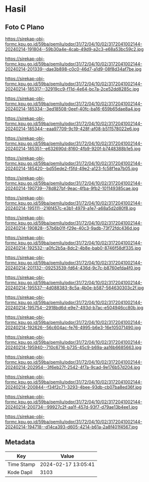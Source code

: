 # Hasil

## Foto C Plano

https://sirekap-obj-formc.kpu.go.id/59ba/pemilu/pdpr/31/72/04/10/02/3172041002144-20240214-191804--59b30a4e-4cab-49d9-a2c3-e68a53bc59c2.jpg

https://sirekap-obj-formc.kpu.go.id/59ba/pemilu/pdpr/31/72/04/10/02/3172041002144-20240214-201339--dae3b898-c0c0-46d7-a1d9-08f8d34af7be.jpg

https://sirekap-obj-formc.kpu.go.id/59ba/pemilu/pdpr/31/72/04/10/02/3172041002144-20240214-185317--32919cc9-f11d-4e64-bc7a-2ce52dd8285c.jpg

https://sirekap-obj-formc.kpu.go.id/59ba/pemilu/pdpr/31/72/04/10/02/3172041002144-20240214-185334--3ed18508-0eef-40fc-ba16-659b65dae8a4.jpg

https://sirekap-obj-formc.kpu.go.id/59ba/pemilu/pdpr/31/72/04/10/02/3172041002144-20240214-185344--eaa97709-9c19-428f-af08-b511578022e6.jpg

https://sirekap-obj-formc.kpu.go.id/59ba/pemilu/pdpr/31/72/04/10/02/3172041002144-20240214-185351--e632690d-8160-4fb9-920f-b7448388b1e5.jpg

https://sirekap-obj-formc.kpu.go.id/59ba/pemilu/pdpr/31/72/04/10/02/3172041002144-20240214-185420--bd55ede2-f5fd-49e2-a123-fc58f1ea7b05.jpg

https://sirekap-obj-formc.kpu.go.id/59ba/pemilu/pdpr/31/72/04/10/02/3172041002144-20240214-190739--78d827bf-9eac-4fba-9fb2-101149385cae.jpg

https://sirekap-obj-formc.kpu.go.id/59ba/pemilu/pdpr/31/72/04/10/02/3172041002144-20240214-195111--216f457c-e3b1-4979-a1e7-a68a5d2d80f8.jpg

https://sirekap-obj-formc.kpu.go.id/59ba/pemilu/pdpr/31/72/04/10/02/3172041002144-20240214-190828--57b6b01f-f29e-40c3-9adb-73f72fdc436d.jpg

https://sirekap-obj-formc.kpu.go.id/59ba/pemilu/pdpr/31/72/04/10/02/3172041002144-20240214-192532--a0fc2b5a-8dc2-4b8e-bab0-8746f58df335.jpg

https://sirekap-obj-formc.kpu.go.id/59ba/pemilu/pdpr/31/72/04/10/02/3172041002144-20240214-201132--09253539-fd64-436d-9c7c-b8760efda4f0.jpg

https://sirekap-obj-formc.kpu.go.id/59ba/pemilu/pdpr/31/72/04/10/02/3172041002144-20240214-195537--4d088383-8c5a-4b0e-b587-564630303c2f.jpg

https://sirekap-obj-formc.kpu.go.id/59ba/pemilu/pdpr/31/72/04/10/02/3172041002144-20240214-195754--2918bd6d-e9e7-493d-b7ac-e504946cc80b.jpg

https://sirekap-obj-formc.kpu.go.id/59ba/pemilu/pdpr/31/72/04/10/02/3172041002144-20240214-192626--56c604ac-fe76-4995-b6e3-16e105071490.jpg

https://sirekap-obj-formc.kpu.go.id/59ba/pemilu/pdpr/31/72/04/10/02/3172041002144-20240214-195940--710c6716-b735-45c9-b69a-aa16b6685663.jpg

https://sirekap-obj-formc.kpu.go.id/59ba/pemilu/pdpr/31/72/04/10/02/3172041002144-20240214-202954--3f6eb27f-2542-4f7a-9cad-9e176b57d204.jpg

https://sirekap-obj-formc.kpu.go.id/59ba/pemilu/pdpr/31/72/04/10/02/3172041002144-20240214-200844--f34f2c71-3293-4bee-93db-cb07ba8ed36f.jpg

https://sirekap-obj-formc.kpu.go.id/59ba/pemilu/pdpr/31/72/04/10/02/3172041002144-20240214-200734--99927c2f-aa1f-457d-93f7-d79ae13b4ee1.jpg

https://sirekap-obj-formc.kpu.go.id/59ba/pemilu/pdpr/31/72/04/10/02/3172041002144-20240214-194718--d14ca393-d605-4214-b61a-2a8f401f4567.jpg


## Metadata

| Key        | Value               |
| ---------- | ------------------- |
| Time Stamp | 2024-02-17 13:05:41 |
| Kode Dapil | 3103                |



